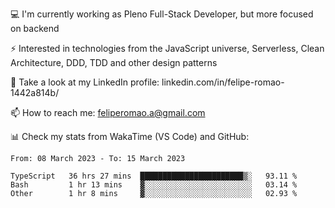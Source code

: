 💻 I'm currently working as Pleno Full-Stack Developer, but more focused on backend

⚡ Interested in technologies from the JavaScript universe, Serverless, Clean Architecture, DDD, TDD and other design patterns

👥 Take a look at my LinkedIn profile: linkedin.com/in/felipe-romao-1442a814b/

📫 How to reach me: feliperomao.a@gmail.com

📊 Check my stats from WakaTime (VS Code) and GitHub:

<!--START_SECTION:waka-->

```text
From: 08 March 2023 - To: 15 March 2023

TypeScript   36 hrs 27 mins  ███████████████████████▒░   93.11 %
Bash         1 hr 13 mins    ▓░░░░░░░░░░░░░░░░░░░░░░░░   03.14 %
Other        1 hr 8 mins     ▓░░░░░░░░░░░░░░░░░░░░░░░░   02.93 %
```

<!--END_SECTION:waka-->
